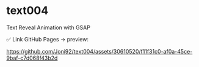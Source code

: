 # text004
Text Reveal Animation with GSAP

✅ Link GitHub Pages -> preview:  

https://github.com/Joni92/text004/assets/30610520/f11f31c0-af0a-45ce-9baf-c7d068f43b2d

